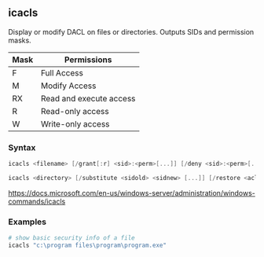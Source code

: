 ## icacls

Display or modify DACL on files or directories.  Outputs SIDs and permission masks.

| Mask | Permissions             |
| ---- | ----------------------- |
| F    | Full Access             |
| M    | Modify Access           |
| RX   | Read and execute access |
| R    | Read-only access        |
| W    | Write-only access       |

### Syntax

```powershell
icacls <filename> [/grant[:r] <sid>:<perm>[...]] [/deny <sid>:<perm>[...]] [/remove[:g|:d]] <sid>[...]] [/t] [/c] [/l] [/q] [/setintegritylevel <Level>:<policy>[...]]

icacls <directory> [/substitute <sidold> <sidnew> [...]] [/restore <aclfile> [/c] [/l] [/q]]


```

https://docs.microsoft.com/en-us/windows-server/administration/windows-commands/icacls

### Examples

```powershell
# show basic security info of a file
icacls "c:\program files\program\program.exe"
```


